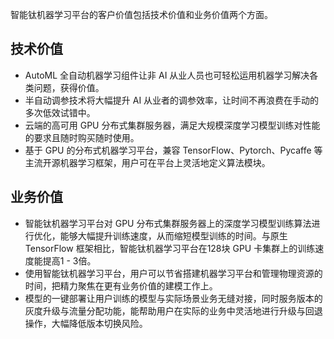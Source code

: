 智能钛机器学习平台的客户价值包括技术价值和业务价值两个方面。

## 技术价值
- AutoML 全自动机器学习组件让非 AI 从业人员也可轻松运用机器学习解决各类问题，获得价值。
- 半自动调参技术将大幅提升 AI 从业者的调参效率，让时间不再浪费在手动的多次低效试错中。
- 云端的高可用 GPU 分布式集群服务器，满足大规模深度学习模型训练对性能的要求且随时购买随时使用。
- 基于 GPU 的分布式机器学习平台，兼容 TensorFlow、Pytorch、Pycaffe 等主流开源机器学习框架，用户可在平台上灵活地定义算法模块。
  
## 业务价值
- 智能钛机器学习平台对 GPU 分布式集群服务器上的深度学习模型训练算法进行优化，能够大幅提升训练速度，从而缩短模型训练的时间。与原生 TensorFlow 框架相比，智能钛机器学习平台在128块 GPU 卡集群上的训练速度能提高1 - 3倍。
- 使用智能钛机器学习平台，用户可以节省搭建机器学习平台和管理物理资源的时间，把精力聚焦在更有业务价值的建模工作上。
- 模型的一键部署让用户训练的模型与实际场景业务无缝对接，同时服务版本的灰度升级与流量分配功能，能帮助用户在实际的业务中灵活地进行升级与回退操作，大幅降低版本切换风险。


